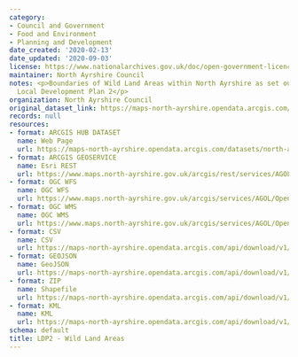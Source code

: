 ```yaml
---
category:
- Council and Government
- Food and Environment
- Planning and Development
date_created: '2020-02-13'
date_updated: '2020-09-03'
license: https://www.nationalarchives.gov.uk/doc/open-government-licence/version/3/
maintainer: North Ayrshire Council
notes: <p>Boundaries of Wild Land Areas within North Ayrshire as set out in the Adopted
  Local Development Plan 2</p>
organization: North Ayrshire Council
original_dataset_link: https://maps-north-ayrshire.opendata.arcgis.com/datasets/north-ayrshire::ldp2-wild-land-areas
records: null
resources:
- format: ARCGIS HUB DATASET
  name: Web Page
  url: https://maps-north-ayrshire.opendata.arcgis.com/datasets/north-ayrshire::ldp2-wild-land-areas
- format: ARCGIS GEOSERVICE
  name: Esri REST
  url: https://www.maps.north-ayrshire.gov.uk/arcgis/rest/services/AGOL/Open_Data_Portal4/MapServer/100
- format: OGC WFS
  name: OGC WFS
  url: https://www.maps.north-ayrshire.gov.uk/arcgis/services/AGOL/Open_Data_Portal4/MapServer/WFSServer?request=GetCapabilities&service=WFS
- format: OGC WMS
  name: OGC WMS
  url: https://www.maps.north-ayrshire.gov.uk/arcgis/services/AGOL/Open_Data_Portal4/MapServer/WMSServer?request=GetCapabilities&service=WMS
- format: CSV
  name: CSV
  url: https://maps-north-ayrshire.opendata.arcgis.com/api/download/v1/items/f0ffccc5935e4eaa979d951c1e7f2e7e/csv?layers=100
- format: GEOJSON
  name: GeoJSON
  url: https://maps-north-ayrshire.opendata.arcgis.com/api/download/v1/items/f0ffccc5935e4eaa979d951c1e7f2e7e/geojson?layers=100
- format: ZIP
  name: Shapefile
  url: https://maps-north-ayrshire.opendata.arcgis.com/api/download/v1/items/f0ffccc5935e4eaa979d951c1e7f2e7e/shapefile?layers=100
- format: KML
  name: KML
  url: https://maps-north-ayrshire.opendata.arcgis.com/api/download/v1/items/f0ffccc5935e4eaa979d951c1e7f2e7e/kml?layers=100
schema: default
title: LDP2 - Wild Land Areas
---
```


